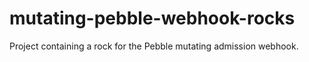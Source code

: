 # mutating-pebble-webhook-rocks

Project containing a rock for the Pebble mutating admission webhook.
